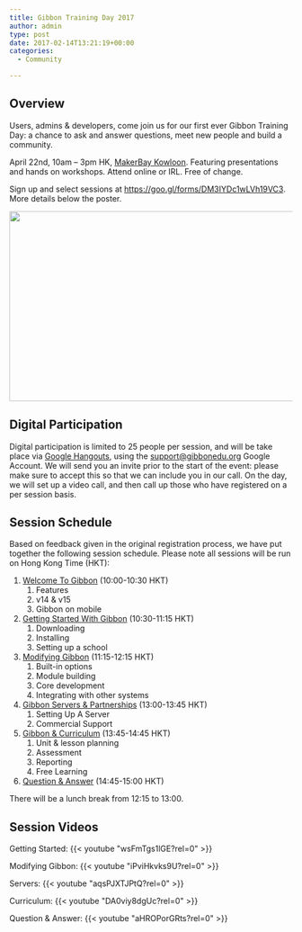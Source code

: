 ```yaml
---
title: Gibbon Training Day 2017
author: admin
type: post
date: 2017-02-14T13:21:19+00:00
categories:
  - Community

---
```

## Overview

Users, admins & developers, come join us for our first ever Gibbon Training Day: a chance to ask and answer questions, meet new people and build a community.

April 22nd, 10am &#8211; 3pm HK, <a href="http://www.makerbay.org/" target="_blank" rel="noopener noreferrer">MakerBay Kowloon</a>. Featuring presentations and hands on workshops. Attend online or IRL. Free of change.

Sign up and select sessions at <a href="https://goo.gl/forms/DM3IYDc1wLVh19VC3" target="_blank" rel="noopener noreferrer">https://goo.gl/forms/DM3IYDc1wLVh19VC3</a>. More details below the poster.

[<img class="aligncenter wp-image-2098" src="https://gibbonedu.org/wp/wp-content/uploads/2017/02/Gibbon-Training-Day-2017-1024x576.png" width="601" height="338" srcset="https://gibbonedu.org/wp/wp-content/uploads/2017/02/Gibbon-Training-Day-2017-1024x576.png 1024w, https://gibbonedu.org/wp/wp-content/uploads/2017/02/Gibbon-Training-Day-2017-300x169.png 300w, https://gibbonedu.org/wp/wp-content/uploads/2017/02/Gibbon-Training-Day-2017-768x432.png 768w, https://gibbonedu.org/wp/wp-content/uploads/2017/02/Gibbon-Training-Day-2017-600x338.png 600w, https://gibbonedu.org/wp/wp-content/uploads/2017/02/Gibbon-Training-Day-2017-200x113.png 200w" sizes="(max-width: 601px) 100vw, 601px" />][1]

## Digital Participation

Digital participation is limited to 25 people per session, and will be take place via <a href="https://hangouts.google.com/" target="_blank" rel="noopener noreferrer">Google Hangouts</a>, using the <support@gibbonedu.org> Google Account. We will send you an invite prior to the start of the event: please make sure to accept this so that we can include you in our call. On the day, we will set up a video call, and then call up those who have registered on a per session basis.

## Session Schedule

Based on feedback given in the original registration process, we have put together the following session schedule. Please note all sessions will be run on Hong Kong Time (HKT):

  1. <span style="text-decoration: underline;">Welcome To Gibbon</span> (10:00-10:30 HKT) 
      1. Features
      2. v14 & v15
      3. Gibbon on mobile
  2. <span style="text-decoration: underline;">Getting Started With Gibbon</span> (10:30-11:15 HKT) 
      1. Downloading
      2. Installing
      3. Setting up a school
  3. <span style="text-decoration: underline;">Modifying Gibbon</span> (11:15-12:15 HKT) 
      1. Built-in options
      2. Module building
      3. Core development
      4. Integrating with other systems
  4. <span style="text-decoration: underline;">Gibbon Servers & Partnerships</span> (13:00-13:45 HKT) 
      1. Setting Up A Server
      2. Commercial Support
  5. <span style="text-decoration: underline;">Gibbon & Curriculum</span> (13:45-14:45 HKT) 
      1. Unit & lesson planning
      2. Assessment
      3. Reporting
      4. Free Learning
  6. <span style="text-decoration: underline;">Question & Answer</span> (14:45-15:00 HKT)

There will be a lunch break from 12:15 to 13:00.
  
<a name='video' /></a>

## Session Videos

Getting Started:
{{< youtube "wsFmTgs1lGE?rel=0" >}}
 
Modifying Gibbon:
{{< youtube "iPviHkvks9U?rel=0" >}}

Servers:
{{< youtube "aqsPJXTJPtQ?rel=0" >}}

Curriculum:
{{< youtube "DA0viy8dgUc?rel=0" >}}

Question & Answer:
{{< youtube "aHROPorGRts?rel=0" >}}


 [1]: https://gibbonedu.org/wp/wp-content/uploads/2017/02/Gibbon-Training-Day-2017.png
